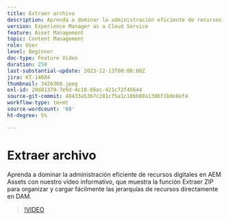 ```yaml
---
title: Extraer archivo
description: Aprenda a dominar la administración eficiente de recursos digitales en AEM Assets con nuestro vídeo informativo, que muestra la función Extraer ZIP para organizar y cargar fácilmente las jerarquías de recursos directamente en DAM.
version: Experience Manager as a Cloud Service
feature: Asset Management
topic: Content Management
role: User
level: Beginner
doc-type: Feature Video
duration: 250
last-substantial-update: 2023-12-13T00:00:00Z
jira: KT-14684
thumbnail: 3426368.jpeg
exl-id: 20d81379-7e5d-4c18-86ac-421c72f45644
source-git-commit: 48433a5367c281cf5a1c106b08a1306f1b0e8ef4
workflow-type: tm+mt
source-wordcount: '68'
ht-degree: 5%

---
```


# Extraer archivo

Aprenda a dominar la administración eficiente de recursos digitales en AEM Assets con nuestro vídeo informativo, que muestra la función Extraer ZIP para organizar y cargar fácilmente las jerarquías de recursos directamente en DAM.

>[!VIDEO](https://video.tv.adobe.com/v/3426368/?learn=on)
